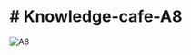 ﻿# # Knowledge-cafe-A8
![A8](https://github.com/23Mubasshir/Knowledge-cafe-A8/assets/121871346/0b9ed621-d62f-4309-b1cb-206e077375a8)
